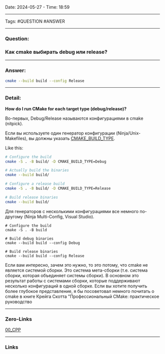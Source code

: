 Date: 2024-05-27 - Time: 18:59
___
Tags: #QUESTION #ANSWER
___
### Question:
### Как cmake выбирать debug или release?
___
### Answer:
```bash
cmake --build build --config Release
```
___
### Detail:
**How do I run CMake for each target type (debug/release)?**

Во-первых, Debug/Release называются конфигурациями в cmake (nitpick).

Если вы используете один генератор конфигурации (Ninja/Unix-Makefiles), вы должны указать [CMAKE_BUILD_TYPE](https://cmake.org/cmake/help/latest/variable/CMAKE_BUILD_TYPE.html?highlight=cmake_build_type).

Like this:

```bash
# Configure the build
cmake -S . -B build/ -D CMAKE_BUILD_TYPE=Debug

# Actually build the binaries
cmake --build build/

# Configure a release build
cmake -S . -B build/ -D CMAKE_BUILD_TYPE=Release

# Build release binaries
cmake --build build/
```

Для генераторов с несколькими конфигурациями все немного по-другому (Ninja Multi-Config, Visual Studio).

```shell
# Configure the build
cmake -S . -B build

# Build debug binaries
cmake --build build --config Debug

# Build release binaries
cmake --build build --config Release
```

Если вам интересно, зачем это нужно, то это потому, что cmake не является системой сборки. Это система мета-сборки (т.е. система сборки, которая объединяет системы сборки). В основном это результат работы с системами сборки, которые поддерживают несколько конфигураций в одной сборке. Если вы хотите получить более глубокое представление, я бы посоветовал немного почитать о cmake в книге Крейга Скотта "Профессиональный CMake: практическое руководство
___
### Zero-Links
[00_CPP](__Z_CORE/00_CPP.md)
___
### Links
